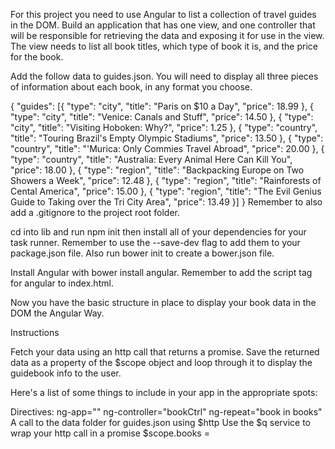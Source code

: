 For this project you need to use Angular to list a collection of travel guides in the DOM. Build an application that has one view, and one controller that will be responsible for retrieving the data and exposing it for use in the view. The view needs to list all book titles, which type of book it is, and the price for the book.

Add the follow data to guides.json. You will need to display all three pieces of information about each book, in any format you choose.

{
  "guides": [{
    "type": "city",
    "title": "Paris on $10 a Day",
    "price": 18.99
  }, {
    "type": "city",
    "title": "Venice: Canals and Stuff",
    "price": 14.50
  }, {
    "type": "city",
    "title": "Visiting Hoboken: Why?",
    "price": 1.25
  }, {
    "type": "country",
    "title": "Touring Brazil's Empty Olympic Stadiums",
    "price": 13.50
  }, {
    "type": "country",
    "title": "'Murica: Only Commies Travel Abroad",
    "price": 20.00
  }, {
    "type": "country",
    "title": "Australia: Every Animal Here Can Kill You",
    "price": 18.00
  }, {
    "type": "region",
    "title": "Backpacking Europe on Two Showers a Week",
    "price": 12.48
  }, {
    "type": "region",
    "title": "Rainforests of Cental America",
    "price": 15.00
  }, {
    "type": "region",
    "title": "The Evil Genius Guide to Taking over the Tri City Area",
    "price": 13.49
  }]
}
Remember to also add a .gitignore to the project root folder.

cd into lib and run npm init then install all of your dependencies for your task runner. Remember to use the --save-dev flag to add them to your package.json file. Also run bower init to create a bower.json file.

Install Angular with bower install angular. Remember to add the script tag for angular to index.html.

Now you have the basic structure in place to display your book data in the DOM the Angular Way.

Instructions

Fetch your data using an http call that returns a promise. Save the returned data as a property of the $scope object and loop through it to display the guidebook info to the user.

Here's a list of some things to include in your app in the appropriate spots:

Directives:
ng-app="<your module name>"
ng-controller="bookCtrl"
ng-repeat="book in books"
A call to the data folder for guides.json using $http
Use the $q service to wrap your http call in a promise
$scope.books = <your array of guide books data>